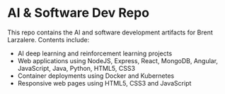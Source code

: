 # AI & Software Dev Repo

This repo contains the AI and software development artifacts for Brent Larzalere. Contents include:

- AI deep learning and reinforcement learning projects
- Web applications using NodeJS, Express, React, MongoDB, Angular, JavaScript, Java, Python, HTML5, CSS3 
- Container deployments using Docker and Kubernetes
- Responsive web pages using HTML5, CSS3 and JavaScript

